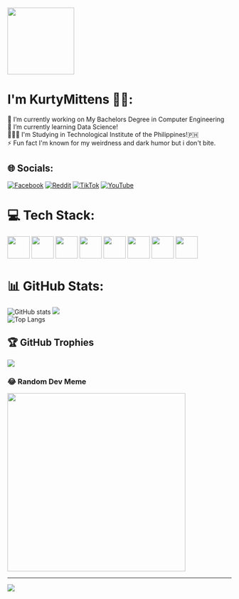 # <img src="https://user-images.githubusercontent.com/74038190/212748842-9fcbad5b-6173-4175-8a61-521f3dbb7514.gif" width="150" height="150" />
# I'm KurtyMittens 🐱‍💻:
🔭 I’m currently working on My Bachelors Degree in Computer Engineering<br>🌱 I’m currently learning Data Science!<br>🧑🏼‍🔬 I'm Studying in Technological Institute of the Philippines!🇵🇭<br>⚡ Fun fact I'm known for my weirdness and dark humor but i don't bite.


## 🌐 Socials:
[![Facebook](https://img.shields.io/badge/Facebook-%231877F2.svg?logo=Facebook&logoColor=white)](https://facebook.com/kurtrussel.villamor) [![Reddit](https://img.shields.io/badge/Reddit-%23FF4500.svg?logo=Reddit&logoColor=white)](https://reddit.com/user/u/Kynamittens) [![TikTok](https://img.shields.io/badge/TikTok-%23000000.svg?logo=TikTok&logoColor=white)](https://tiktok.com/@kynamittens17) [![YouTube](https://img.shields.io/badge/YouTube-%23FF0000.svg?logo=YouTube&logoColor=white)](https://youtube.com/@kynamittens) 

# 💻 Tech Stack:
<img style="height: 50px;" src="https://cdn.jsdelivr.net/gh/devicons/devicon/icons/c/c-original.svg" /> <img style="height: 50px;" src="https://cdn.jsdelivr.net/gh/devicons/devicon/icons/cplusplus/cplusplus-original.svg" /> <img style="height: 50px;" src="https://cdn.jsdelivr.net/gh/devicons/devicon/icons/python/python-original.svg" /> <img style="height: 50px;" src="https://cdn.jsdelivr.net/gh/devicons/devicon/icons/java/java-original-wordmark.svg" /> <img style="height: 50px;" src="https://cdn.jsdelivr.net/gh/devicons/devicon/icons/jupyter/jupyter-original-wordmark.svg" /> <img style="height: 50px;" src="https://cdn.jsdelivr.net/gh/devicons/devicon/icons/vim/vim-original.svg" /> <img style="height: 50px;" src="https://cdn.jsdelivr.net/gh/devicons/devicon/icons/opencv/opencv-original-wordmark.svg" /> <img style="height: 50px;" src="https://cdn.jsdelivr.net/gh/devicons/devicon/icons/qt/qt-original.svg" />
          
          
          
          
          

# 📊 GitHub Stats:
![GitHub stats](https://github-readme-stats.vercel.app/api?username=kurtymittens&show_icons=true&theme=dark)
![](https://github-readme-streak-stats.herokuapp.com/?user=KurtyMittens&theme=dark&hide_border=false)<br/>
![Top Langs](https://github-readme-stats.vercel.app/api/top-langs/?username=kurtymittens&langs_count=8&theme=dark)

## 🏆 GitHub Trophies
![](https://github-profile-trophy.vercel.app/?username=KurtyMittens&theme=radical&no-frame=false&no-bg=true&margin-w=4)

### 😂 Random Dev Meme
<img src='https://randommeme-five.vercel.app/' style="height: 400px;"/>

---
[![](https://visitcount.itsvg.in/api?id=KurtyMittens&icon=9&color=12)](https://visitcount.itsvg.in)

<!-- Proudly created with GPRM ( https://gprm.itsvg.in ) -->

